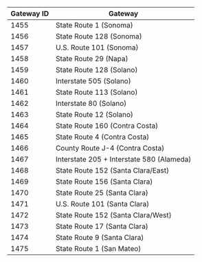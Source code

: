 

|	Gateway ID	|	Gateway	|
| ------------- | --------- |
|	1455	|	State Route 1 (Sonoma)	|
|	1456	|	State Route 128 (Sonoma)	|
|	1457	|	U.S. Route 101 (Sonoma)	|
|	1458	|	State Route 29 (Napa)	|
|	1459	|	State Route 128 (Solano)	|
|	1460	|	Interstate 505 (Solano)	|
|	1461	|	State Route 113 (Solano)	|
|	1462	|	Interstate 80 (Solano)	|
|	1463	|	State Route 12 (Solano)	|
|	1464	|	State Route 160 (Contra Costa)	|
|	1465	|	State Route 4 (Contra Costa)	|
|	1466	|	County Route J-4 (Contra Costa)	|
|	1467	|	Interstate 205 + Interstate 580 (Alameda)	|
|	1468	|	State Route 152 (Santa Clara/East)	|
|	1469	|	State Route 156 (Santa Clara)	|
|	1470	|	State Route 25 (Santa Clara)	|
|	1471	|	U.S. Route 101 (Santa Clara)	|
|	1472	|	State Route 152 (Santa Clara/West)	|
|	1473	|	State Route 17 (Santa Clara)	|
|	1474	|	State Route 9 (Santa Clara)	|
|	1475	|	State Route 1 (San Mateo)	|
